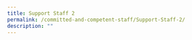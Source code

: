 ```yaml
---
title: Support Staff 2
permalink: /committed-and-competent-staff/Support-Staff-2/
description: ""
---
```

